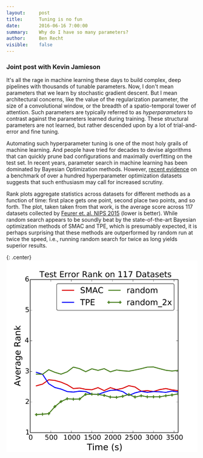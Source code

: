 ```yaml
---
layout:     post
title:      Tuning is no fun
date:       2016-06-16 7:00:00
summary:    Why do I have so many parameters?
author:     Ben Recht
visible:    false
---
```


### Joint post with Kevin Jamieson

It's all the rage in machine learning these days to build complex, deep pipelines with thousands of tunable parameters.  Now, I don't mean parameters that we learn by stochastic gradient descent.  But I mean architectural concerns, like the value of the regularization parameter, the size of a convolutional window, or the breadth of a spatio-temporal tower of attention.  Such parameters are typically referred to as *hyperparameters* to contrast against the parameters learned during training. These structural parameters are not learned, but rather descended upon by a lot of trial-and-error and fine tuning.

Automating such hyperparameter tuning is one of the most holy grails of machine learning.  And people have tried for decades to devise algorithms that can quickly prune bad configurations and maximally overfitting on the test set.  In recent years, parameter search in machine learning has been dominated by Bayesian Optimization methods.  However, [recent evidence](http://arxiv.org/abs/1603.06560) on a benchmark of over a hundred hyperparameter optimization datasets suggests that such enthusiasm may call for increased scrutiny.  

Rank plots aggregate statistics across datasets for different methods as a function of time: first place gets one point, second place two points, and so forth. The plot, taken taken from that work, is the average score across 117 datasets collected by [Feurer et. al. NIPS 2015](http://papers.nips.cc/paper/5872-efficient-and-robust-automated-machine-learning) (lower is better). While random search appears to be soundly beat by the state-of-the-art Bayesian optimization methods of SMAC and TPE, which is presumably expected, it is perhaps surprising that these methods are outperformed by random run at twice the speed, i.e., running random search for twice as long yields superior results.

{: .center}
![Rank chart of various hyperparameter methods](/assets/hyperband/rank_chart.png)
